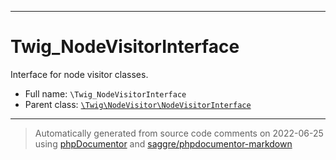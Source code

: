***

# Twig_NodeVisitorInterface

Interface for node visitor classes.

* Full name: `\Twig_NodeVisitorInterface`
* Parent class: [`\Twig\NodeVisitor\NodeVisitorInterface`](./Twig/NodeVisitor/NodeVisitorInterface.md)

***
> Automatically generated from source code comments on 2022-06-25 using [phpDocumentor](http://www.phpdoc.org/) and [saggre/phpdocumentor-markdown](https://github.com/Saggre/phpDocumentor-markdown)
